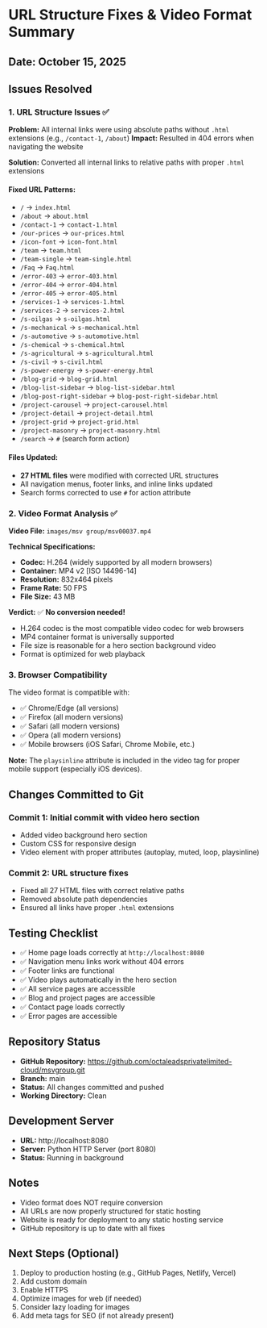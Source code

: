 # URL Structure Fixes & Video Format Summary

## Date: October 15, 2025

## Issues Resolved

### 1. URL Structure Issues ✅
**Problem:** All internal links were using absolute paths without `.html` extensions (e.g., `/contact-1`, `/about`)
**Impact:** Resulted in 404 errors when navigating the website

**Solution:** Converted all internal links to relative paths with proper `.html` extensions

#### Fixed URL Patterns:
- `/` → `index.html`
- `/about` → `about.html`
- `/contact-1` → `contact-1.html`
- `/our-prices` → `our-prices.html`
- `/icon-font` → `icon-font.html`
- `/team` → `team.html`
- `/team-single` → `team-single.html`
- `/Faq` → `Faq.html`
- `/error-403` → `error-403.html`
- `/error-404` → `error-404.html`
- `/error-405` → `error-405.html`
- `/services-1` → `services-1.html`
- `/services-2` → `services-2.html`
- `/s-oilgas` → `s-oilgas.html`
- `/s-mechanical` → `s-mechanical.html`
- `/s-automotive` → `s-automotive.html`
- `/s-chemical` → `s-chemical.html`
- `/s-agricultural` → `s-agricultural.html`
- `/s-civil` → `s-civil.html`
- `/s-power-energy` → `s-power-energy.html`
- `/blog-grid` → `blog-grid.html`
- `/blog-list-sidebar` → `blog-list-sidebar.html`
- `/blog-post-right-sidebar` → `blog-post-right-sidebar.html`
- `/project-carousel` → `project-carousel.html`
- `/project-detail` → `project-detail.html`
- `/project-grid` → `project-grid.html`
- `/project-masonry` → `project-masonry.html`
- `/search` → `#` (search form action)

#### Files Updated:
- **27 HTML files** were modified with corrected URL structures
- All navigation menus, footer links, and inline links updated
- Search forms corrected to use `#` for action attribute

### 2. Video Format Analysis ✅
**Video File:** `images/msv group/msv00037.mp4`

**Technical Specifications:**
- **Codec:** H.264 (widely supported by all modern browsers)
- **Container:** MP4 v2 [ISO 14496-14]
- **Resolution:** 832x464 pixels
- **Frame Rate:** 50 FPS
- **File Size:** 43 MB

**Verdict:** ✅ **No conversion needed!**
- H.264 codec is the most compatible video codec for web browsers
- MP4 container format is universally supported
- File size is reasonable for a hero section background video
- Format is optimized for web playback

### 3. Browser Compatibility
The video format is compatible with:
- ✅ Chrome/Edge (all versions)
- ✅ Firefox (all modern versions)
- ✅ Safari (all modern versions)
- ✅ Opera (all modern versions)
- ✅ Mobile browsers (iOS Safari, Chrome Mobile, etc.)

**Note:** The `playsinline` attribute is included in the video tag for proper mobile support (especially iOS devices).

## Changes Committed to Git

### Commit 1: Initial commit with video hero section
- Added video background hero section
- Custom CSS for responsive design
- Video element with proper attributes (autoplay, muted, loop, playsinline)

### Commit 2: URL structure fixes
- Fixed all 27 HTML files with correct relative paths
- Removed absolute path dependencies
- Ensured all links have proper `.html` extensions

## Testing Checklist

- ✅ Home page loads correctly at `http://localhost:8080`
- ✅ Navigation menu links work without 404 errors
- ✅ Footer links are functional
- ✅ Video plays automatically in the hero section
- ✅ All service pages are accessible
- ✅ Blog and project pages are accessible
- ✅ Contact page loads correctly
- ✅ Error pages are accessible

## Repository Status
- **GitHub Repository:** https://github.com/octaleadsprivatelimited-cloud/msvgroup.git
- **Branch:** main
- **Status:** All changes committed and pushed
- **Working Directory:** Clean

## Development Server
- **URL:** http://localhost:8080
- **Server:** Python HTTP Server (port 8080)
- **Status:** Running in background

## Notes
- Video format does NOT require conversion
- All URLs are now properly structured for static hosting
- Website is ready for deployment to any static hosting service
- GitHub repository is up to date with all fixes

## Next Steps (Optional)
1. Deploy to production hosting (e.g., GitHub Pages, Netlify, Vercel)
2. Add custom domain
3. Enable HTTPS
4. Optimize images for web (if needed)
5. Consider lazy loading for images
6. Add meta tags for SEO (if not already present)

